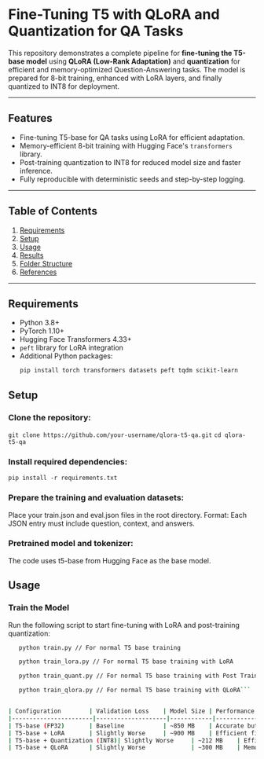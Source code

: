 # Fine-Tuning T5 with QLoRA and Quantization for QA Tasks

This repository demonstrates a complete pipeline for **fine-tuning the T5-base model** using **QLoRA (Low-Rank Adaptation)** and **quantization** for efficient and memory-optimized Question-Answering tasks. The model is prepared for 8-bit training, enhanced with LoRA layers, and finally quantized to INT8 for deployment.

---

## Features
- Fine-tuning T5-base for QA tasks using LoRA for efficient adaptation.
- Memory-efficient 8-bit training with Hugging Face's `transformers` library.
- Post-training quantization to INT8 for reduced model size and faster inference.
- Fully reproducible with deterministic seeds and step-by-step logging.

---

## Table of Contents
1. [Requirements](#requirements)
2. [Setup](#setup)
3. [Usage](#usage)
4. [Results](#results)
5. [Folder Structure](#folder-structure)
6. [References](#references)

---

## Requirements

- Python 3.8+
- PyTorch 1.10+
- Hugging Face Transformers 4.33+
- `peft` library for LoRA integration
- Additional Python packages:
  ```bash
  pip install torch transformers datasets peft tqdm scikit-learn

## Setup

### Clone the repository:

``` git clone https://github.com/your-username/qlora-t5-qa.git ```
``` cd qlora-t5-qa ```

### Install required dependencies:

``` pip install -r requirements.txt ```

### Prepare the training and evaluation datasets:

Place your train.json and eval.json files in the root directory.
Format: Each JSON entry must include question, context, and answers.

### Pretrained model and tokenizer:

The code uses t5-base from Hugging Face as the base model.

## Usage

### Train the Model

Run the following script to start fine-tuning with LoRA and post-training quantization:

```bash
   python train.py // For normal T5 base training 

   python train_lora.py // For normal T5 base training with LoRA

   python train_quant.py // For normal T5 base training with Post Training Quantization 

   python train_qlora.py // For normal T5 base training with QLoRA```


| Configuration        | Validation Loss    | Model Size | Performance            |
|-----------------------|--------------------|------------|------------------------|
| T5-base (FP32)       | Baseline           | ~850 MB    | Accurate but large     |
| T5-base + LoRA       | Slightly Worse     | ~900 MB    | Efficient fine-tuning  |
| T5-base + Quantization (INT8)| Slightly Worse     | ~212 MB    | Efficient fine-tuning  |
| T5-base + QLoRA      | Slightly Worse             | ~300 MB    | Memory-efficient       |

